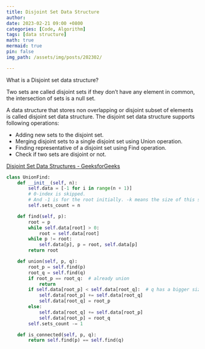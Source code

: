 ```yaml
---
title: Disjoint Set Data Structure
author: 
date: 2023-02-21 09:00 +0800
categories: [Code, Algorithm]
tags: [data structure]
math: true
mermaid: true
pin: false
img_path: /assets/img/posts/202302/

---
```



What is a Disjoint set data structure?

Two sets are called disjoint sets if they don’t have any element in common, the intersection of sets is a null set.

A data structure that stores non overlapping or disjoint subset of elements is called disjoint set data structure. The disjoint set data structure supports following operations:


- Adding new sets to the disjoint set.
- Merging disjoint sets to a single disjoint set using Union operation.
- Finding representative of a disjoint set using Find operation.
- Check if two sets are disjoint or not. 

[Disjoint Set Data Structures - GeeksforGeeks](https://www.geeksforgeeks.org/heap-sort/)


```python
class UnionFind:
    def __init__(self, n):
        self.data = [-1 for i in range(n + 1)]
        # 0-index is skipped.
        # And -1 is for the root initially. -k means the size of this set is k.
        self.sets_count = n

    def find(self, p):
        root = p
        while self.data[root] > 0:
            root = self.data[root]
        while p != root:
            self.data[p], p = root, self.data[p]
        return root

    def union(self, p, q):
        root_p = self.find(p)
        root_q = self.find(q)
        if root_p == root_q:  # already union
            return
        if self.data[root_p] < self.data[root_q]:  # q has a bigger size than q. The size of root equals to -data[root].
            self.data[root_p] += self.data[root_q]
            self.data[root_q] = root_p
        else:
            self.data[root_q] += self.data[root_p]
            self.data[root_p] = root_q
        self.sets_count -= 1

    def is_connected(self, p, q):
        return self.find(p) == self.find(q)

```
